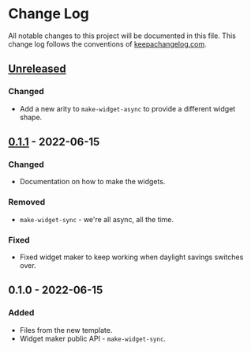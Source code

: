 # Change Log
All notable changes to this project will be documented in this file. This change log follows the conventions of [keepachangelog.com](http://keepachangelog.com/).

## [Unreleased]
### Changed
- Add a new arity to `make-widget-async` to provide a different widget shape.

## [0.1.1] - 2022-06-15
### Changed
- Documentation on how to make the widgets.

### Removed
- `make-widget-sync` - we're all async, all the time.

### Fixed
- Fixed widget maker to keep working when daylight savings switches over.

## 0.1.0 - 2022-06-15
### Added
- Files from the new template.
- Widget maker public API - `make-widget-sync`.

[Unreleased]: https://sourcehost.site/your-name/take-stock/compare/0.1.1...HEAD
[0.1.1]: https://sourcehost.site/your-name/take-stock/compare/0.1.0...0.1.1
